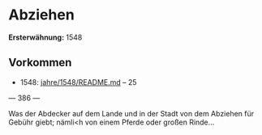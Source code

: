 # Abziehen

**Ersterwähnung:** 1548

## Vorkommen
- 1548: [jahre/1548/README.md](../jahre/1548/README.md) – 25


— 386 —

Was der Abdecker auf dem Lande und in der Stadt
von dem Abziehen für Gebühr giebt; nämli<h von einem
Pferde oder großen Rinde...
